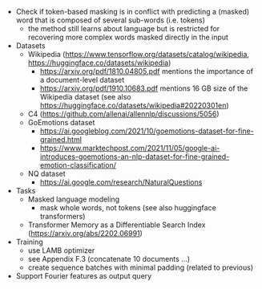 - Check if token-based masking is in conflict with predicting a (masked) word that is composed of several sub-words (i.e. tokens)
  - the method still learns about language but is restricted for recovering more complex words masked directly in the input
- Datasets
  - Wikipedia (https://www.tensorflow.org/datasets/catalog/wikipedia, https://huggingface.co/datasets/wikipedia)
    - https://arxiv.org/pdf/1810.04805.pdf mentions the importance of a document-level dataset
    - https://arxiv.org/pdf/1910.10683.pdf mentions 16 GB size of the Wikipedia dataset 
      (see also https://huggingface.co/datasets/wikipedia#20220301en)
  - C4 (https://github.com/allenai/allennlp/discussions/5056)
  - GoEmotions dataset
    - https://ai.googleblog.com/2021/10/goemotions-dataset-for-fine-grained.html
    - https://www.marktechpost.com/2021/11/05/google-ai-introduces-goemotions-an-nlp-dataset-for-fine-grained-emotion-classification/
  - NQ dataset
    - https://ai.google.com/research/NaturalQuestions
- Tasks
  - Masked language modeling
    - mask whole words, not tokens (see also huggingface transformers)
  - Transformer Memory as a Differentiable Search Index (https://arxiv.org/abs/2202.06991)
- Training
  - use LAMB optimizer
  - see Appendix F.3 (concatenate 10 documents ...)
  - create sequence batches with minimal padding (related to previous)
- Support Fourier features as output query 
